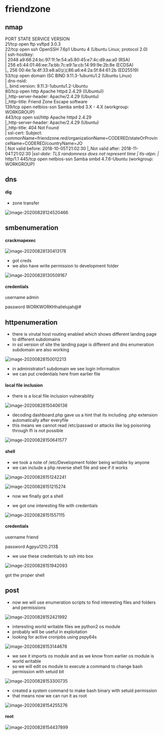 # friendzone



## nmap



PORT    STATE SERVICE     VERSION                                                                                                      
21/tcp  open  ftp         vsftpd 3.0.3                                                                                                 
22/tcp  open  ssh         OpenSSH 7.6p1 Ubuntu 4 (Ubuntu Linux; protocol 2.0)                                                          
| ssh-hostkey:                                                                                                                         
|   2048 a9:68:24:bc:97:1f:1e:54:a5:80:45:e7:4c:d9:aa:a0 (RSA)                                                                         
|   256 e5:44:01:46:ee:7a:bb:7c:e9:1a:cb:14:99:9e:2b:8e (ECDSA)                                                                        
|_  256 00:4e:1a:4f:33:e8:a0:de:86:a6:e4:2a:5f:84:61:2b (ED25519)                                                                      
53/tcp  open  domain      ISC BIND 9.11.3-1ubuntu1.2 (Ubuntu Linux)                                                                    
| dns-nsid:                                                                                                                            
|_  bind.version: 9.11.3-1ubuntu1.2-Ubuntu                                                                                             
80/tcp  open  http        Apache httpd 2.4.29 ((Ubuntu))                                                                               
|_http-server-header: Apache/2.4.29 (Ubuntu)                                                                                           
|_http-title: Friend Zone Escape software                                                                                              
139/tcp open  netbios-ssn Samba smbd 3.X - 4.X (workgroup: WORKGROUP)                                                                  
443/tcp open  ssl/http    Apache httpd 2.4.29                                                                                          
|_http-server-header: Apache/2.4.29 (Ubuntu)                                                                                           
|_http-title: 404 Not Found                                                                                                            
| ssl-cert: Subject: commonName=friendzone.red/organizationName=CODERED/stateOrProvinceName=CODERED/countryName=JO                     
| Not valid before: 2018-10-05T21:02:30
|_Not valid after:  2018-11-04T21:02:30
|_ssl-date: TLS randomness does not represent time
| tls-alpn: 
|_  http/1.1
445/tcp open  netbios-ssn Samba smbd 4.7.6-Ubuntu (workgroup: WORKGROUP)





## dns



#### dig

- zone transfer

![image-20200828124520466](friendzone.assets/image-20200828124520466.png)





## smbenumeration



#### crackmapexec

![image-20200828130413178](friendzone.assets/image-20200828130413178.png)

- got creds
- we also have write permission to development folder 

![image-20200828130509167](friendzone.assets/image-20200828130509167.png)

#### credentials

username 		  admin

password			WORKWORKHhallelujah@#



## httpenumeration

- there is virutal host routing enabled which shows different landing page to different subdomains
- in ssl version of site the landing page is different and dns enumeration subdomain are also working



![image-20200828150012213](friendzone.assets/image-20200828150012213.png)

- in administrator1 subdomain we see login information
- we can put credentials here from earlier file



#### local file inclusion

- there is a local file inclusion vulnerability

![image-20200828150406136](friendzone.assets/image-20200828150406136.png)



- decoding dashboard.php gave us a hint that its including .php extension automatically after everyfile
- this means we cannot read /etc/passwd or attacks like log poisoning through lfi is not possible



![image-20200828150641577](friendzone.assets/image-20200828150641577.png)



#### shell

- we took  a note of /etc/Development folder being writable by anyone 
- we can include a php reverse shell file and see if it works

![image-20200828151242241](friendzone.assets/image-20200828151242241.png)



![image-20200828151215274](friendzone.assets/image-20200828151215274.png)

- now we finally got a shell

- we got one interesting file with credentials

![image-20200828151557115](friendzone.assets/image-20200828151557115.png)

#### credentials

username		friend

password		Agpyu12!0.213$



- we use these credentials to ssh into box

![image-20200828151942093](friendzone.assets/image-20200828151942093.png)

got the proper shell



## post

- now we will use enumeration scripts to find interesting files and folders and permissions

![image-20200828152421992](friendzone.assets/image-20200828152421992.png)

- interesting world writable files we python2 os module
- probably will be useful in exploitation
- looking for active cronjobs using pspy64s

![image-20200828153144678](friendzone.assets/image-20200828153144678.png)

- we see it imports os module and as we know from earlier os module is world writable
- so we will edit os module to execute a command to change bash permission with setuid bit

![image-20200828153300735](friendzone.assets/image-20200828153300735.png)



- created a system command to make bash binary with setuid permission 
- that means now we can run it as root

![image-20200828154255276](friendzone.assets/image-20200828154255276.png)



#### root

![image-20200828154437899](friendzone.assets/image-20200828154437899.png)